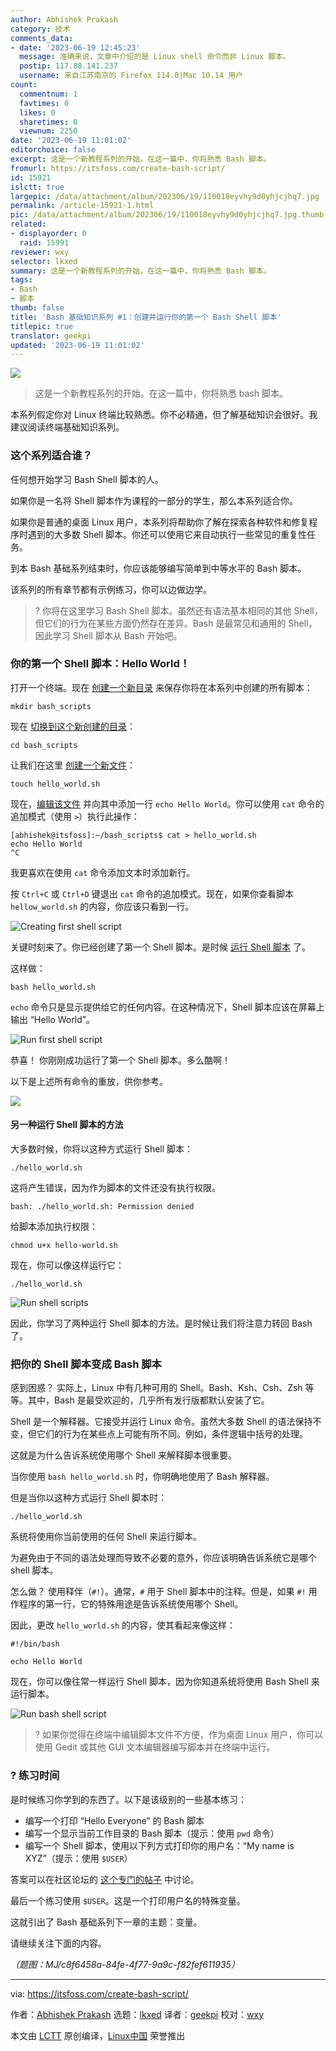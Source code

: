 ```yaml
---
author: Abhishek Prakash
category: 技术
comments_data:
- date: '2023-06-19 12:45:23'
  message: 准确来说，文章中介绍的是 Linux shell 命令而非 Linux 脚本。
  postip: 117.88.141.237
  username: 来自江苏南京的 Firefox 114.0|Mac 10.14 用户
count:
  commentnum: 1
  favtimes: 0
  likes: 0
  sharetimes: 0
  viewnum: 2250
date: '2023-06-19 11:01:02'
editorchoice: false
excerpt: 这是一个新教程系列的开始。在这一篇中，你将熟悉 Bash 脚本。
fromurl: https://itsfoss.com/create-bash-script/
id: 15921
islctt: true
largepic: /data/attachment/album/202306/19/110018eyvhy9d0yhjcjhq7.jpg
permalink: /article-15921-1.html
pic: /data/attachment/album/202306/19/110018eyvhy9d0yhjcjhq7.jpg.thumb.jpg
related:
- displayorder: 0
  raid: 15991
reviewer: wxy
selector: lkxed
summary: 这是一个新教程系列的开始。在这一篇中，你将熟悉 Bash 脚本。
tags:
- Bash
- 脚本
thumb: false
title: 'Bash 基础知识系列 #1：创建并运行你的第一个 Bash Shell 脚本'
titlepic: true
translator: geekpi
updated: '2023-06-19 11:01:02'
---
```


![](/data/attachment/album/202306/19/110018eyvhy9d0yhjcjhq7.jpg)



> 
> 这是一个新教程系列的开始。在这一篇中，你将熟悉 bash 脚本。
> 
> 
> 


本系列假定你对 Linux 终端比较熟悉。你不必精通，但了解基础知识会很好。我建议阅读终端基础知识系列。


### 这个系列适合谁？


任何想开始学习 Bash Shell 脚本的人。


如果你是一名将 Shell 脚本作为课程的一部分的学生，那么本系列适合你。


如果你是普通的桌面 Linux 用户，本系列将帮助你了解在探索各种软件和修复程序时遇到的大多数 Shell 脚本。你还可以使用它来自动执行一些常见的重复性任务。


到本 Bash 基础系列结束时，你应该能够编写简单到中等水平的 Bash 脚本。


该系列的所有章节都有示例练习，你可以边做边学。



> 
> ? 你将在这里学习 Bash Shell 脚本。虽然还有语法基本相同的其他 Shell，但它们的行为在某些方面仍然存在差异。Bash 是最常见和通用的 Shell，因此学习 Shell 脚本从 Bash 开始吧。
> 
> 
> 


### 你的第一个 Shell 脚本：Hello World！


打开一个终端。现在 [创建一个新目录](https://itsfoss.com/make-directories/) 来保存你将在本系列中创建的所有脚本：



```
mkdir bash_scripts

```

现在 [切换到这个新创建的目录](https://itsfoss.com/change-directories/)：



```
cd bash_scripts

```

让我们在这里 [创建一个新文件](https://itsfoss.com/create-files/)：



```
touch hello_world.sh

```

现在，[编辑该文件](https://itsfoss.com/edit-files-linux/) 并向其中添加一行 `echo Hello World`。你可以使用 `cat` 命令的追加模式（使用 `>`）执行此操作：



```
[abhishek@itsfoss]:~/bash_scripts$ cat > hello_world.sh 
echo Hello World
^C

```

我更喜欢在使用 `cat` 命令添加文本时添加新行。


按 `Ctrl+C` 或 `Ctrl+D` 键退出 `cat` 命令的追加模式。现在，如果你查看脚本 `hellow_world.sh` 的内容，你应该只看到一行。


![Creating first shell script](/data/attachment/album/202306/19/110102gjgjm7g7jzggo7mk.png)


关键时刻来了。你已经创建了第一个 Shell 脚本。是时候 [运行 Shell 脚本](https://itsfoss.com/run-shell-script-linux/) 了。


这样做：



```
bash hello_world.sh

```

`echo` 命令只是显示提供给它的任何内容。在这种情况下，Shell 脚本应该在屏幕上输出 “Hello World”。


![Run first shell script](/data/attachment/album/202306/19/110103bxjnxnl390xax3gx.png)


恭喜！ 你刚刚成功运行了第一个 Shell 脚本。多么酷啊！


以下是上述所有命令的重放，供你参考。


![](/data/attachment/album/202306/19/110103l75p1z95crcanen3.svg)


#### 另一种运行 Shell 脚本的方法


大多数时候，你将以这种方式运行 Shell 脚本：



```
./hello_world.sh

```

这将产生错误，因为作为脚本的文件还没有执行权限。



```
bash: ./hello_world.sh: Permission denied

```

给脚本添加执行权限：



```
chmod u+x hello-world.sh

```

现在，你可以像这样运行它：



```
./hello_world.sh

```

![Run shell scripts](/data/attachment/album/202306/19/110103rcn1a8af3acbnb8t.png)


因此，你学习了两种运行 Shell 脚本的方法。是时候让我们将注意力转回 Bash 了。


### 把你的 Shell 脚本变成 Bash 脚本


感到困惑？ 实际上，Linux 中有几种可用的 Shell。Bash、Ksh、Csh、Zsh 等等。其中，Bash 是最受欢迎的，几乎所有发行版都默认安装了它。


Shell 是一个解释器。它接受并运行 Linux 命令。虽然大多数 Shell 的语法保持不变，但它们的行为在某些点上可能有所不同。例如，条件逻辑中括号的处理。


这就是为什么告诉系统使用哪个 Shell 来解释脚本很重要。


当你使用 `bash hello_world.sh` 时，你明确地使用了 Bash 解释器。


但是当你以这种方式运行 Shell 脚本时：



```
./hello_world.sh

```

系统将使用你当前使用的任何 Shell 来运行脚本。


为避免由于不同的语法处理而导致不必要的意外，你应该明确告诉系统它是哪个 shell 脚本。


怎么做？ 使用释伴（`#!`）。通常，`#` 用于 Shell 脚本中的注释。但是，如果 `#!` 用作程序的第一行，它的特殊用途是告诉系统使用哪个 Shell。


因此，更改 `hello_world.sh` 的内容，使其看起来像这样：



```
#!/bin/bash

echo Hello World

```

现在，你可以像往常一样运行 Shell 脚本，因为你知道系统将使用 Bash Shell 来运行脚本。


![Run bash shell script](/data/attachment/album/202306/19/110103z5ennyh55zgh8me5.png)



> 
> ? 如果你觉得在终端中编辑脚本文件不方便，作为桌面 Linux 用户，你可以使用 Gedit 或其他 GUI 文本编辑器编写脚本并在终端中运行。
> 
> 
> 


### ?️ 练习时间


是时候练习你学到的东西了。以下是该级别的一些基本练习：


* 编写一个打印 “Hello Everyone” 的 Bash 脚本
* 编写一个显示当前工作目录的 Bash 脚本（提示：使用 `pwd` 命令）
* 编写一个 Shell 脚本，使用以下列方式打印你的用户名：“My name is XYZ”（提示：使用 `$USER`）


答案可以在社区论坛的 [这个专门的帖子](https://itsfoss.community:443/t/practice-exercise-in-bash-basics-series-1-create-and-run-your-first-bash-shell-script/10682) 中讨论。


最后一个练习使用 `$USER`。这是一个打印用户名的特殊变量。


这就引出了 Bash 基础系列下一章的主题：变量。


请继续关注下面的内容。


*（题图：MJ/c8f6458a-84fe-4f77-9a9c-f82fef611935）*




---


via: <https://itsfoss.com/create-bash-script/>


作者：[Abhishek Prakash](https://itsfoss.com/author/abhishek/) 选题：[lkxed](https://github.com/lkxed/) 译者：[geekpi](https://github.com/geekpi) 校对：[wxy](https://github.com/wxy)


本文由 [LCTT](https://github.com/LCTT/TranslateProject) 原创编译，[Linux中国](https://linux.cn/) 荣誉推出